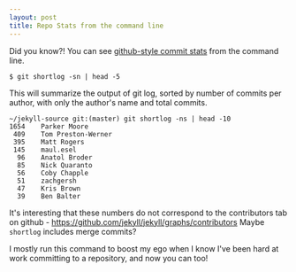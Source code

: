 ```yaml
---
layout: post
title: Repo Stats from the command line
---
```


Did you know?! You can see [github-style commit stats](https://github.com/jekyll/jekyll/graphs/contributors) from the command line.

    $ git shortlog -sn | head -5

This will summarize the output of git log, sorted by number of commits per author, with only the author's name
and total commits.

    ~/jekyll-source git:(master) git shortlog -ns | head -10
    1654	Parker Moore
     409	Tom Preston-Werner
     395	Matt Rogers
     145	maul.esel
      96	Anatol Broder
      85	Nick Quaranto
      56	Coby Chapple
      51	zachgersh
      47	Kris Brown
      39	Ben Balter

It's interesting that these numbers do not correspond to the contributors tab on github - <https://github.com/jekyll/jekyll/graphs/contributors>
Maybe `shortlog` includes merge commits?

I mostly run this command to boost my ego when I know I've been hard at work committing to a repository, and now you can too!